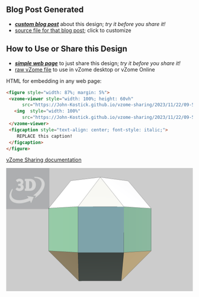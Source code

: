 
## Blog Post Generated

 - [***custom blog post***](<https://John-Kostick.github.io/vzome-sharing/2023/11/22/J37-Elongated--Square-Gyrobicupola-Root2-09-59-28.html>) about this design; *try it before you share it!*
 - [source file for that blog post](<https://github.com/John-Kostick/vzome-sharing/edit/main/_posts/2023-11-22-J37-Elongated--Square-Gyrobicupola-Root2-09-59-28.md>); click to customize
 


## How to Use or Share this Design

 - [***simple web page***](<https://John-Kostick.github.io/vzome-sharing/2023/11/22/09-59-28-J37-Elongated--Square-Gyrobicupola-Root2/>) to just share this design; *try it before you share it!*
 - [raw vZome file](<https://raw.githubusercontent.com/John-Kostick/vzome-sharing/main/2023/11/22/09-59-28-J37-Elongated--Square-Gyrobicupola-Root2/J37-Elongated--Square-Gyrobicupola-Root2.vZome>) to use in vZome desktop or vZome Online
 
 HTML for embedding in any web page:
 ```html
<figure style="width: 87%; margin: 5%">
  <vzome-viewer style="width: 100%; height: 60vh"
       src="https://John-Kostick.github.io/vzome-sharing/2023/11/22/09-59-28-J37-Elongated--Square-Gyrobicupola-Root2/J37-Elongated--Square-Gyrobicupola-Root2.vZome" >
    <img  style="width: 100%"
       src="https://John-Kostick.github.io/vzome-sharing/2023/11/22/09-59-28-J37-Elongated--Square-Gyrobicupola-Root2/J37-Elongated--Square-Gyrobicupola-Root2.png" >
  </vzome-viewer>
  <figcaption style="text-align: center; font-style: italic;">
     REPLACE this caption!
  </figcaption>
</figure>
 ```

[vZome Sharing documentation](https://vzome.github.io/vzome/sharing.html#how-it-works)

![Image](<J37-Elongated--Square-Gyrobicupola-Root2.png>)

